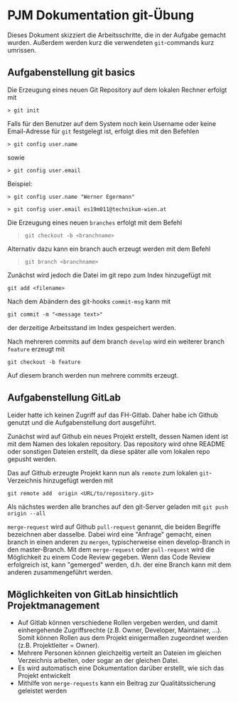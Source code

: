 # PJM Dokumentation git-Übung   

Dieses Dokument skizziert die Arbeitsschritte, die in der Aufgabe gemacht wurden. Außerdem werden kurz die verwendeten `git`-commands kurz umrissen. 

## Aufgabenstellung git basics 

Die Erzeugung eines neuen Git Repository auf dem lokalen Rechner erfolgt mit

`> git init`

Falls für den Benutzer auf dem System noch kein Username oder keine Email-Adresse für `git` festgelegt ist, erfolgt dies mit den Befehlen

`> git config user.name`

sowie 

`> git config user.email`

Beispiel: 

`> git config user.name "Werner Egermann"`

`> git config user.email es19m011@technikum-wien.at`


Die Erzeugung eines neuen `branches` erfolgt mit dem Befehl

> `git checkout -b <branchname>`

Alternativ dazu kann ein branch auch erzeugt werden mit dem Befehl 
 
> `git branch <branchname>`


Zunächst wird jedoch die Datei im git repo zum Index hinzugefügt mit 

`git add <filename>`

Nach dem Abändern des git-hooks `commit-msg` kann mit 

`git commit -m "<message text>"` 

der derzeitige Arbeitsstand im Index gespeichert werden. 

Nach mehreren commits auf dem branch `develop` wird ein weiterer branch `feature` erzeugt mit 

`git checkout -b feature` 

Auf diesem branch werden nun mehrere commits erzeugt. 


## Aufgabenstellung GitLab 

Leider hatte ich keinen Zugriff auf das FH-Gitlab. Daher habe ich Github genutzt und die Aufgabenstellung dort ausgeführt. 

Zunächst wird auf Github ein neues Projekt erstellt, dessen Namen ident ist mit dem Namen des lokalen repository. Das repository wird ohne README oder sonstigen Dateien erstellt, da diese später alle vom lokalen repo gepusht werden. 

Das auf Github erzeugte Projekt kann nun als `remote` zum lokalen `git`-Verzeichnis hinzugefügt werden mit 

`git remote add  origin <URL/to/repository.git>`

Als nächstes werden alle branches auf den git-Server geladen mit 
`git push origin --all`

`merge-request` wird auf Github `pull-request` genannt, die beiden Begriffe bezeichnen aber dasselbe. Dabei wird eine "Anfrage" gemacht, einen branch in einen anderen zu `mergen`, typischerweise einen develop-Branch in den master-Branch. 
Mit dem `merge-request` oder `pull-request` wird die Möglichkeit zu einem Code Review gegeben. Wenn das Code Review erfolgreich ist, kann "gemerged" werden, d.h. der eine Branch kann mit dem anderen zusammengeführt werden. 



## Möglichkeiten von GitLab hinsichtlich Projektmanagement 

- Auf Gitlab können verschiedene Rollen vergeben werden, und damit einhergehende Zugriffsrechte (z.B. Owner, Developer, Maintainer, ...). Somit können Rollen aus dem Projekt einigermaßen zugeordnet werden (z.B. Projektleiter = Owner). 
- Mehrere Personen können gleichzeitig verteilt an Dateien im gleichen Verzeichnis arbeiten, oder sogar an der gleichen Datei. 
- Es wird automatisch eine Dokumentation darüber erstellt, wie sich das Projekt entwickelt 
- Mithilfe von `merge-requests` kann ein Beitrag zur Qualitätssicherung geleistet werden 

